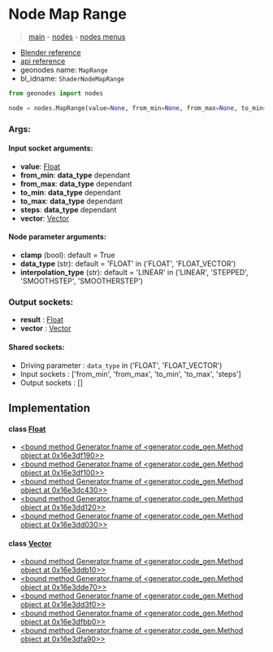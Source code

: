 # Node Map Range

> [main](../structure.md) - [nodes](nodes.md) - [nodes menus](nodes_menus.md)

- [Blender reference](https://docs.blender.org/manual/en/latest/modeling/geometry_nodes/utilities/map_range.html)
- [api reference](https://docs.blender.org/api/current/bpy.types.ShaderNodeMapRange.html)
- geonodes name: `MapRange`
- bl_idname: `ShaderNodeMapRange`

```python
from geonodes import nodes

node = nodes.MapRange(value=None, from_min=None, from_max=None, to_min=None, to_max=None, steps=None, vector=None, clamp=True, data_type='FLOAT', interpolation_type='LINEAR')
```

### Args:

#### Input socket arguments:

- **value**: [Float](Float.md)
- **from_min**: **data_type** dependant
- **from_max**: **data_type** dependant
- **to_min**: **data_type** dependant
- **to_max**: **data_type** dependant
- **steps**: **data_type** dependant
- **vector**: [Vector](Vector.md)

#### Node parameter arguments:

- **clamp** (bool): default = True
- **data_type** (str): default = 'FLOAT' in ('FLOAT', 'FLOAT_VECTOR')
- **interpolation_type** (str): default = 'LINEAR' in ('LINEAR', 'STEPPED', 'SMOOTHSTEP', 'SMOOTHERSTEP')

### Output sockets:

- **result** : [Float](Float.md)
- **vector** : [Vector](Vector.md)

#### Shared sockets:

- Driving parameter : ``data_type`` in ('FLOAT', 'FLOAT_VECTOR')
- Input sockets  : ['from_min', 'from_max', 'to_min', 'to_max', 'steps']
- Output sockets : []
## Implementation

#### class [Float](Float.md)

 - [<bound method Generator.fname of <generator.code_gen.Method object at 0x16e3df190>>](Float.md#map_range)
 - [<bound method Generator.fname of <generator.code_gen.Method object at 0x16e3df100>>](Float.md#map_range_linear)
 - [<bound method Generator.fname of <generator.code_gen.Method object at 0x16e3dc430>>](Float.md#map_range_stepped)
 - [<bound method Generator.fname of <generator.code_gen.Method object at 0x16e3dd120>>](Float.md#map_range_smooth)
 - [<bound method Generator.fname of <generator.code_gen.Method object at 0x16e3dd030>>](Float.md#map_range_smoother)
#### class [Vector](Vector.md)

 - [<bound method Generator.fname of <generator.code_gen.Method object at 0x16e3ddb10>>](Vector.md#map_range)
 - [<bound method Generator.fname of <generator.code_gen.Method object at 0x16e3dde70>>](Vector.md#map_range_linear)
 - [<bound method Generator.fname of <generator.code_gen.Method object at 0x16e3dd3f0>>](Vector.md#map_range_stepped)
 - [<bound method Generator.fname of <generator.code_gen.Method object at 0x16e3dfbb0>>](Vector.md#map_range_smooth)
 - [<bound method Generator.fname of <generator.code_gen.Method object at 0x16e3dfa90>>](Vector.md#map_range_smoother)
